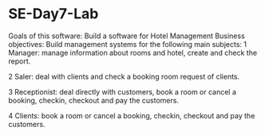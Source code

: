 # SE-Day7-Lab
 
Goals of this software: Build a software for Hotel Management
Business objectives: Build management systems for the following main subjects:
1 Manager: manage information about rooms and hotel, create and check the report.

2 Saler: deal with clients and check a booking room request of clients.

3 Receptionist: deal directly with customers, book a room or cancel a booking, checkin, checkout and pay the customers.

4 Clients: book a room or cancel a booking, checkin, checkout and pay the customers.
